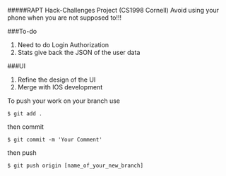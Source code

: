 #####RAPT Hack-Challenges Project (CS1998 Cornell)
Avoid using your phone when you are not supposed to!!!

###To-do 
1. Need to do Login Authorization 
2. Stats give back the JSON of the user data

###UI 
1. Refine the design of the UI 
2. Merge with IOS development 

To push your work on your branch use
```
$ git add .
```
then commit
```
$ git commit -m 'Your Comment'
```
then push
```
$ git push origin [name_of_your_new_branch]
```

